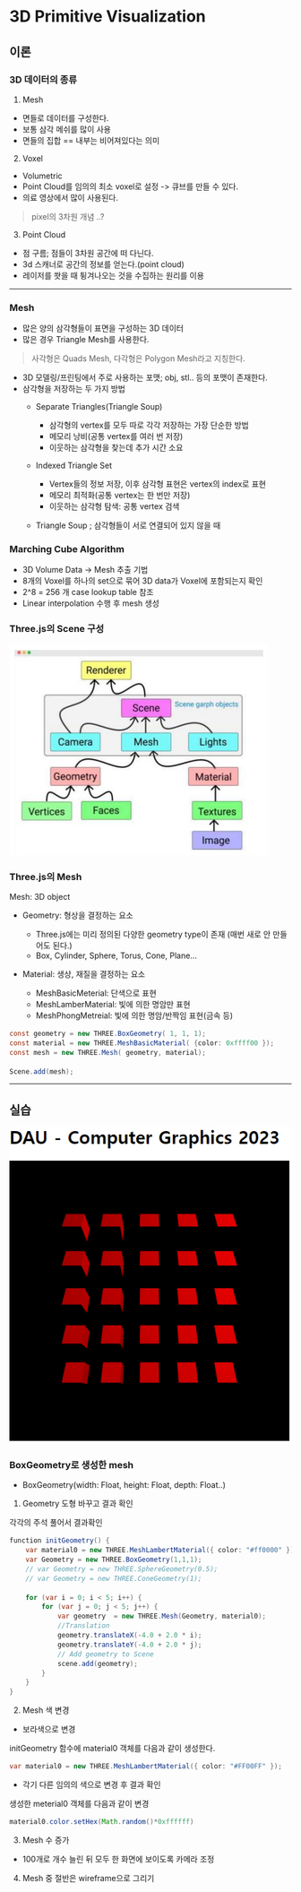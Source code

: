 # 3D Primitive Visualization

## 이론
### 3D 데이터의 종류

1. Mesh

* 면들로 데이터를 구성한다. 
* 보통 삼각 메쉬를 많이 사용
* 면들의 집합 == 내부는 비어져있다는 의미

2. Voxel
* Volumetric
* Point Cloud를 임의의 최소 voxel로 설정 -> 큐브를 만들 수 있다. 
* 의료 영상에서 많이 사용된다. 
> pixel의 3차원 개념 ..?

3. Point Cloud
* 점 구름; 점들이 3차원 공간에 떠 다닌다.
* 3d 스캐너로 공간의 정보를 얻는다.(point cloud)
* 레이저를 쐇을 때 튕겨나오는 것을 수집하는 원리를 이용


---

### Mesh

* 많은 양의 삼각형들이 표면을 구성하는 3D 데이터
* 많은 경우 Triangle Mesh를 사용한다. 

> 사각형은 Quads Mesh, 다각형은 Polygon Mesh라고 지칭한다. 

* 3D 모델링/프린팅에서 주로 사용하는 포맷; obj, stl.. 등의 포맷이 존재한다.
* 삼각형을 저장하는 두 가지 방법
  * Separate Triangles(Triangle Soup)
    * 삼각형의 vertex를 모두 따로 각각 저장하는 가장 단순한 방법
    * 메모리 낭비(공통 vertex를 여러 번 저장)
    * 이웃하는 삼각형을 찾는데 추가 시간 소요

  * Indexed Triangle Set
    * Vertex들의 정보 저장, 이후 삼각형 표현은 vertex의 index로 표현
    * 메모리 최적화(공통 vertex는 한 번만 저장)
    * 이웃하는 삼각형 탐색: 공통 vertex 검색
  * Triangle Soup ; 삼각형들이 서로 연결되어 있지 않을 때

### Marching Cube Algorithm

* 3D Volume Data -> Mesh 추출 기법
* 8개의 Voxel를 하나의 set으로 묶어 3D data가 Voxel에 포함되는지 확인
* 2^8 = 256 개 case lookup table 참조
* Linear interpolation 수행 후 mesh 생성  


### Three.js의 Scene 구성

![1](./img/0508/Threejs_Scene.PNG)

### Three.js의 Mesh
Mesh: 3D object
* Geometry: 형상을 결정하는 요소
    * Three.js에는 미리 정의된 다양한 geometry type이 존재
        (매번 새로 안 만들어도 된다.)
    * Box, Cylinder, Sphere, Torus, Cone, Plane...

* Material: 생상, 재질을 결정하는 요소
    * MeshBasicMeterial: 단색으로 표현
    * MeshLamberMaterial: 빛에 의한 명암만 표현
    * MeshPhongMetreial: 빛에 의한 명암/반짝임 표현(금속 등)

~~~java
const geometry = new THREE.BoxGeometry( 1, 1, 1);
const material = new THREE.MeshBasicMaterial( {color: 0xffff00 });
const mesh = new THREE.Mesh( geometry, material);

Scene.add(mesh);
~~~

---

## 실습

![2](./img/0508/25_mesh.PNG)

### BoxGeometry로 생성한 mesh
* BoxGeometry(width: Float, height: Float, depth: Float..)

1. Geometry 도형 바꾸고 결과 확인

각각의 주석 풀어서 결과확인

~~~java
function initGeometry() {
    var material0 = new THREE.MeshLambertMaterial({ color: "#ff0000" });
    var Geometry = new THREE.BoxGeometry(1,1,1);
    // var Geometry = new THREE.SphereGeometry(0.5);
    // var Geometry = new THREE.ConeGeometry(1);

    for (var i = 0; i < 5; i++) {
        for (var j = 0; j < 5; j++) {
            var geometry  = new THREE.Mesh(Geometry, material0);
            //Translation
            geometry.translateX(-4.0 + 2.0 * i);
            geometry.translateY(-4.0 + 2.0 * j);
            // Add geometry to Scene
            scene.add(geometry);
        }
    }
}

~~~

2. Mesh 색 변경

* 보라색으로 변경

initGeometry 함수에 material0 객체를 다음과 같이 생성한다.
~~~java
var material0 = new THREE.MeshLambertMaterial({ color: "#FF00FF" });
~~~

* 각기 다른 임의의 색으로 변경 후 결과 확인

생성한 meterial0 객체를 다음과 같이 변경
~~~java
material0.color.setHex(Math.random()*0xffffff)
~~~

3. Mesh 수 증가
* 100개로 개수 늘린 뒤 모두 한 화면에 보이도록 카메라 조정


4. Mesh 중 절반은 wireframe으로 그리기